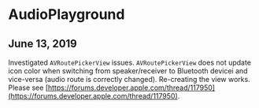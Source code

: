 AudioPlayground
===============

June 13, 2019
-------------

Investigated `AVRoutePickerView` issues. `AVRoutePickerView` does not update icon color when switching from speaker/receiver to Bluetooth devicei and vice-versa (audio route is correctly changed). Re-creating the view works. Please see [https://forums.developer.apple.com/thread/117950](https://forums.developer.apple.com/thread/117950).

